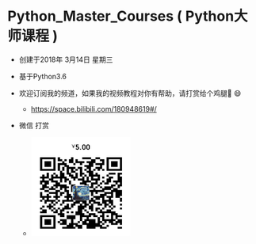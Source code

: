 # Python_Master_Courses ( Python大师课程 ) 
- 创建于2018年 3月14日 星期三


- 基于Python3.6






- 欢迎订阅我的频道，如果我的视频教程对你有帮助，请打赏给个鸡腿:poultry_leg: :smile:
    - https://space.bilibili.com/180948619#/
- 微信 打赏 
    - <img src="data/wechat_donate.jpg" width = "200" height = "200" alt="wechat_donate"  />    